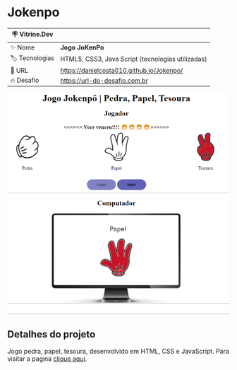 # Jokenpo
 


| :placard: Vitrine.Dev |     |
| -------------  | --- |
| :sparkles: Nome        | **Jogo JoKenPo**
| :label: Tecnologias | HTML5, CSS3, Java Script (tecnologias utilizadas)
| :rocket: URL         | https://danielcosta010.github.io/Jokenpo/
| :fire: Desafio     | https://url-do-desafio.com.br

<!-- Inserir imagem com a #vitrinedev ao final do link -->
![Foto da capa da projeto](https://github.com/danielcosta010/Jokenpo/blob/master/img/capaJokenpo.png#vitrinedev)

## Detalhes do projeto

Jogo pedra, papel, tesoura, desenvolvido em HTML, CSS e JavaScript. 
Para visitar a pagina [clique aqui](https://danielcosta010.github.io/Jokenpo/).
 

